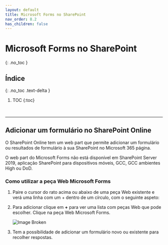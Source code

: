 ```yaml
---
layout: default
title: Microsoft Forms no SharePoint
nav_order: 8.2
has_children: false
---
```


# Microsoft Forms no SharePoint
{: .no_toc }


## Índice
{: .no_toc .text-delta }

1. TOC
{:toc}

<br/>

---

## Adicionar um formulário no SharePoint Online

O SharePoint Online tem um web part que permite adicionar um formulário ou resultados de formulário à sua SharePoint no Microsoft 365 página.

O web part do Microsoft Forms não está disponível em SharePoint Server 2019, aplicação SharePoint para dispositivos móveis, GCC, GCC ambientes High ou DoD.


### Como utilizar a peça Web Microsoft Forms


1. Paire o cursor do rato acima ou abaixo de uma peça Web existente e verá uma linha com um + dentro de um círculo, com o seguinte aspeto:

1. Para adicionar clique em **+** para ver uma lista com peças Web que pode escolher. Clique na peça Web Microsoft Forms.

    ![Image Broken](https://www.rramoscabral.com/training/assets/MSSharePoint/SharePointMSFormsWebPart.png)

1. Tem a possíbilidade de adicionar um formulário novo ou existente para recolher respostas.